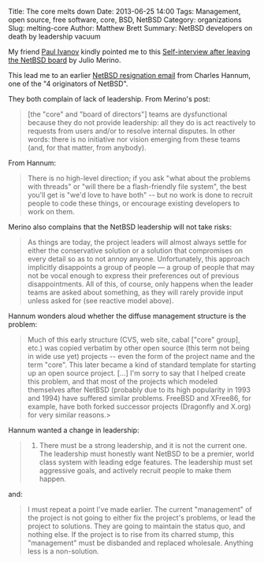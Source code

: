 Title: The core melts down
Date: 2013-06-25 14:00
Tags: Management, open source, free software, core, BSD, NetBSD
Category: organizations
Slug: melting-core
Author: Matthew Brett
Summary: NetBSD developers on death by leadership vacuum

My friend [Paul Ivanov](http://pirsquared.org) kindly pointed me to this
[Self-interview after leaving the NetBSD
board](http://julipedia.meroh.net/2013/06/self-interview-after-leaving-netbsd.html) by Julio Merino.

This lead me to an earlier [NetBSD resignation
email](http://mail-index.netbsd.org/netbsd-users/2006/08/30/0016.html) from
Charles Hannum, one of the "4 originators of NetBSD".

They both complain of lack of leadership.  From Merino's post:

> [the "core" and "board of directors"] teams are dysfunctional because they
> do not provide leadership: all they do is act reactively to requests from
> users and/or to resolve internal disputes. In other words: there is no
> initiative nor vision emerging from these teams (and, for that matter, from
> anybody).

From Hannum:

> There is no high-level direction; if you ask "what about the problems with
> threads" or "will there be a flash-friendly file system", the best you'll
> get is "we'd love to have both" -- but no work is done to recruit people to
> code these things, or encourage existing developers to work on them.

Merino also complains that the NetBSD leadership will not take risks:

> As things are today, the project leaders will almost always settle for
> either the conservative solution or a solution that compromises on every
> detail so as to not annoy anyone. Unfortunately, this approach implicitly
> disappoints a group of people — a group of people that may not be vocal
> enough to express their preferences out of previous disappointments. All of
> this, of course, only happens when the leader teams are asked about
> something, as they will rarely provide input unless asked for (see reactive
> model above).

Hannum wonders aloud whether the diffuse management structure is the problem:

> Much of this early structure (CVS, web site, cabal ["core" group], etc.) was
> copied verbatim by other open source (this term not being in wide use yet)
> projects -- even the form of the project name and the term "core".  This
> later became a kind of standard template for starting up an open source
> project. [...] I'm sorry to say that I helped create this problem, and that
> most of the projects which modeled themselves after NetBSD (probably due to
> its high popularity in 1993 and 1994) have suffered similar problems.
> FreeBSD and XFree86, for example, have both forked successor projects
> (Dragonfly and X.org) for very similar reasons.>

Hannum wanted a change in leadership:

> 1) There must be a strong leadership, and it is not the current one.
>  The leadership must honestly want NetBSD to be a premier, world class
>  system with leading edge features.  The leadership must set
>  aggressive goals, and actively recruit people to make them happen.

and:

> I must repeat a point I've made earlier.  The current "management" of the
> project is not going to either fix the project's problems, or lead the
> project to solutions.  They are going to maintain the status quo, and
> nothing else.  If the project is to rise from its charred stump, this
> "management" must be disbanded and replaced wholesale.  Anything less is a
> non-solution.
